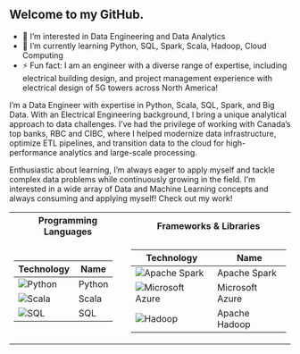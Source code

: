 ## Welcome to my GitHub.

- 👀 I’m interested in Data Engineering and Data Analytics
- 🌱 I’m currently learning Python, SQL, Spark, Scala, Hadoop, Cloud Computing
- ⚡ Fun fact: I am an engineer with a diverse range of expertise, including electrical building design, and project management experience with electrical design of 5G towers across North America!

I’m a Data Engineer with expertise in Python, Scala, SQL, Spark, and Big Data. With an Electrical Engineering background, I bring a unique analytical approach to data challenges. I’ve had the privilege of working with Canada’s top banks, RBC and CIBC, where I helped modernize data infrastructure, optimize ETL pipelines, and transition data to the cloud for high-performance analytics and large-scale processing. 

Enthusiastic about learning, I’m always eager to apply myself and tackle complex data problems while continuously growing in the field. I'm interested in a wide array of Data and Machine Learning concepts and always consuming and applying myself! Check out my work!

<table>
<tr>
<th>Programming Languages </th>
	<th>Frameworks & Libraries</th></tr>
	
<tr>
<td>

| Technology                                                                                                                                     | Name           |
|------------------------------------------------------------------------------------------------------------------------------------------------|--------------- |
| <img alt="Python" src="https://img.shields.io/badge/Python-blue?logo=python&logoColor=white&color=306998"/>                                    |  Python        |
| <img alt="Scala" src="https://img.shields.io/badge/typescript%20-%23007ACC.svg?&style=for-the-badge&logo=typescript&logoColor=white"/>         |  Scala         |
| <img alt="SQL" src="https://img.shields.io/badge/ruby-%23CC342D.svg?style=for-the-badge&logo=ruby&logoColor=white"/>                           |  SQL           |

</td>
<td>

| Technology                                                                                                                                           | Name             |
|------------------------------------------------------------------------------------------------------------------------------------------------------|------------------|
| <img alt="Apache Spark" src="https://img.shields.io/badge/Apache%20Spark%20-%20black?logo=apachespark&logoColor=%23E25A1C&color=%233b3b3b"/>         |  Apache Spark    |
| <img alt="Microsoft Azure" src="https://img.shields.io/badge/Microsoft%20Azure%20-%20blue?logo=icloud&logoColor=white&color=007FFF"/>                |  Microsoft Azure | 
| <img alt="Hadoop" src="https://img.shields.io/badge/Apache%20Hadoop%20-%20yellow?style=plastic&logo=apachehadoop&logoColor=yellow&color=grey"/>      |  Apache Hadoop   |


</td>
</tr> 
</table>


<!---
Nasr-Syed/Nasr-Syed is a ✨ special ✨ repository because its `README.md` (this file) appears on your GitHub profile.
You can click the Preview link to take a look at your changes.
--->
